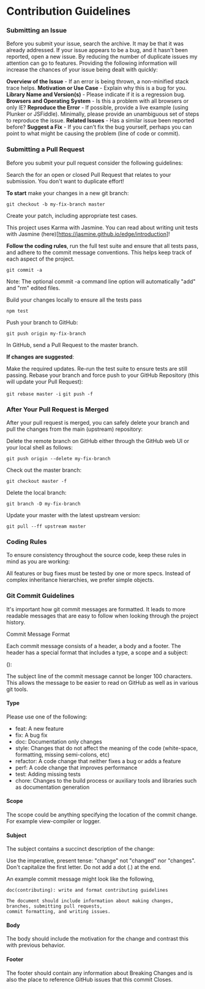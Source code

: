 # Contribution Guidelines

### Submitting an Issue

Before you submit your issue, search the archive. It may be that it was already addressed. 
If your issue appears to be a bug, and it hasn't been reported, open a new issue. 
By reducing the number of duplicate issues my attention can go to features. 
Providing the following information will increase the chances of your issue being dealt with quickly:

**Overview of the Issue** - If an error is being thrown, a non-minified stack trace helps.
**Motivation or Use Case** - Explain why this is a bug for you.
**Library Name and Version(s)** - Please indicate if it is a regression bug.
**Browsers and Operating System** - Is this a problem with all browsers or only IE?
**Reproduce the Error** - If possible, provide a live example (using Plunker or JSFiddle). 
Minimally, please provide an unambiguous set of steps to reproduce the issue.
**Related Issues** - Has a similar issue been reported before?
**Suggest a Fix** - If you can't fix the bug yourself, perhaps you can point to what might be 
causing the problem (line of code or commit).

### Submitting a Pull Request

Before you submit your pull request consider the following guidelines:

Search the for an open or closed Pull Request that relates to your submission. 
You don't want to duplicate effort!

**To start** make your changes in a new git branch:

`git checkout -b my-fix-branch master`

Create your patch, including appropriate test cases.

This project uses Karma with Jasmine. You can read about writing unit tests with Jasmine 
(here)[https://jasmine.github.io/edge/introduction]!

**Follow the coding rules**, run the full test suite and ensure that all tests pass, and
adhere to the commit message conventions. This helps keep track of each aspect of the project.

`git commit -a`

Note: The optional commit -a command line option will automatically "add" and "rm" edited files.

Build your changes locally to ensure all the tests pass

`npm test`

Push your branch to GitHub:

`git push origin my-fix-branch`

In GitHub, send a Pull Request to the master branch.

**If changes are suggested**:

Make the required updates.
Re-run the test suite to ensure tests are still passing.
Rebase your branch and force push to your GitHub Repository (this will update your Pull Request):

`git rebase master -i`
`git push -f`

### After Your Pull Request is Merged

After your pull request is merged, you can safely delete your branch and pull the changes from 
the main (upstream) repository:

Delete the remote branch on GitHub either through the GitHub web UI or your local shell as follows:

`git push origin --delete my-fix-branch`

Check out the master branch:

`git checkout master -f`

Delete the local branch:

`git branch -D my-fix-branch`

Update your master with the latest upstream version:

`git pull --ff upstream master`

### Coding Rules

To ensure consistency throughout the source code, keep these rules in mind as you are working:

All features or bug fixes must be tested by one or more specs.
Instead of complex inheritance hierarchies, we prefer simple objects.

### Git Commit Guidelines
It's important how git commit messages are formatted. It leads to more readable 
messages that are easy to follow when looking through the project history. 

Commit Message Format

Each commit message consists of a header, a body and a footer. The header has a special format that includes a type, a scope and a subject:

<type>(<scope>): <subject>
<BLANK LINE>
<body>
<BLANK LINE>
<footer>
The subject line of the commit message cannot be longer 100 characters. This allows the message to be easier to read on GitHub as well as in various git tools.

#### Type

Please use one of the following:

* feat: A new feature
* fix: A bug fix
* doc: Documentation only changes
* style: Changes that do not affect the meaning of the code (white-space, formatting, missing semi-colons, etc)
* refactor: A code change that neither fixes a bug or adds a feature
* perf: A code change that improves performance
* test: Adding missing tests
* chore: Changes to the build process or auxiliary tools and libraries such as documentation generation

#### Scope

The scope could be anything specifying the location of the commit change. For example view-compiler or logger.

#### Subject

The subject contains a succinct description of the change:

Use the imperative, present tense: "change" not "changed" nor "changes".
Don't capitalize the first letter.
Do not add a dot (.) at the end.

An example commit message might look like the following,

```
doc(contributing): write and format contributing guidelines

The document should include information about making changes, branches, submitting pull requests,
commit formatting, and writing issues.
```

#### Body

The body should include the motivation for the change and contrast this with previous behavior.

#### Footer

The footer should contain any information about Breaking Changes and is also the place to reference GitHub issues that this commit Closes.